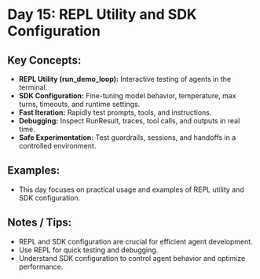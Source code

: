 # Day 15: REPL Utility and SDK Configuration

## Key Concepts:

*   **REPL Utility (run_demo_loop):** Interactive testing of agents in the terminal.
*   **SDK Configuration:** Fine-tuning model behavior, temperature, max turns, timeouts, and runtime settings.
*   **Fast Iteration:** Rapidly test prompts, tools, and instructions.
*   **Debugging:** Inspect RunResult, traces, tool calls, and outputs in real time.
*   **Safe Experimentation:** Test guardrails, sessions, and handoffs in a controlled environment.

## Examples:

*   This day focuses on practical usage and examples of REPL utility and SDK configuration.

## Notes / Tips:

*   REPL and SDK configuration are crucial for efficient agent development.
*   Use REPL for quick testing and debugging.
*   Understand SDK configuration to control agent behavior and optimize performance.